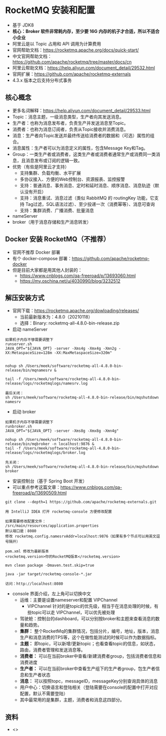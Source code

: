 # RocketMQ 安装和配置

- 基于 JDK8
- **核心：Broker 软件非常耗内存，至少要 16G 内存的机子才合适，所以不适合小企业**
- 阿里云是以 Topic 占用和 API 调用为计算费用
- 官网帮助文档：<https://rocketmq.apache.org/docs/quick-start/>
- 中文官网帮助文档：<https://github.com/apache/rocketmq/tree/master/docs/cn>
- 阿里云帮助文档：<https://help.aliyun.com/document_detail/29532.html>
- 官网扩展：<https://github.com/apache/rocketmq-externals>
- 4.3.x 版本之后支持分布式事务

## 核心概念

- 更多名词解释：<https://help.aliyun.com/document_detail/29533.html>
- Topic：消息主题，一级消息类型，生产者向其发送消息。
- 生产者：也称为消息发布者，负责生产并发送消息至Topic。
- 消费者：也称为消息订阅者，负责从Topic接收并消费消息。
- 消息：生产者向Topic发送并最终传送给消费者的数据和（可选）属性的组合。
- 消息属性：生产者可以为消息定义的属性，包含Message Key和Tag。
- Group：一类生产者或消费者，这类生产者或消费者通常生产或消费同一类消息，且消息发布或订阅的逻辑一致。
- 优势（有些是阿里云才支持）
    - 支持集群、负载均衡、水平扩展
    - 多协议接入、方便的Web控制台、资源报表、监控报警
    - 支持：普通消息、事务消息、定时和延时消息、顺序消息、消息轨迹（默认没有开启）
    - 支持：消息重试、消息过滤（类似 RabbitMQ 的 routingKey 功能，它支持 Tag过滤，SQL语法过滤）、至少投递一次（消费幂等）、消息可查询
    - 支持：集群消费、广播消费、批量消息
- nameServer
- broker（用于消息存储和生产消息转发）


## Docker 安装 RocketMQ（不推荐）

- 官网不推荐 Docker 部署
- 有个 docker-compose 部署：<https://github.com/apache/rocketmq-docker>
- 但是目前大家都是用其他人封装的：
    - <https://www.cnblogs.com/qa-freeroad/p/13693060.html>
    - <https://my.oschina.net/u/4030990/blog/3232512>

## 解压安装方式

- 官网下载：<https://rocketmq.apache.org/dowloading/releases/>
    - 当前最新版本为：4.8.0（20210118）
    - 选择：Binary: rocketmq-all-4.8.0-bin-release.zip
- 启动 nameServer

```
如果机子内存不够需要调整下
runserver.sh
JAVA_OPT="${JAVA_OPT} -server -Xms4g -Xmx4g -Xmn2g -XX:MetaspaceSize=128m -XX:MaxMetaspaceSize=320m"


nohup sh /Users/meek/software/rocketmq-all-4.8.0-bin-release/bin/mqnamesrv &

tail -f /Users/meek/software/rocketmq-all-4.8.0-bin-release/logs/rocketmqlogs/namesrv.log

最后关闭：
sh /Users/meek/software/rocketmq-all-4.8.0-bin-release/bin/mqshutdown namesrv
```

- 启动 broker

```
如果机子内存不够需要调整下
runbroker.sh
JAVA_OPT="${JAVA_OPT} -server -Xms8g -Xmx8g -Xmn4g"

nohup sh /Users/meek/software/rocketmq-all-4.8.0-bin-release/bin/mqbroker -n localhost:9876 &
tail -f /Users/meek/software/rocketmq-all-4.8.0-bin-release/logs/rocketmqlogs/broker.log 

先关闭：
sh /Users/meek/software/rocketmq-all-4.8.0-bin-release/bin/mqshutdown broker
```

- 安装控制台（基于 Spring Boot 开发）
- 可以重点参考这篇文章：<https://www.cnblogs.com/qa-freeroad/p/13690509.html>

```
git clone --depth=1 https://github.com/apache/rocketmq-externals.git

用 IntelliJ IDEA 打开 rocketmq-console 方便修改配置

如果需要修改配置文件：
/src/main/resources/application.properties
默认端口是：8080
修改 rocketmq.config.namesrvAddr=localhost:9876（如果有多个节点可以用英文逗号隔开）

pom.xml 修改为最新版本
<rocketmq.version>你的RocketMQ版本</rocketmq.version>

mvn clean package -Dmaven.test.skip=true

java -jar target/rocketmq-console-*.jar

访问：http://localhost:8080
```

- console 界面介绍，左上角可以切换中文
    - 运维：主要是设置nameserver和配置 VIPChannel
        - VIPChannel 针对的是topic的优先级，相当于在消息处理的时候，有些topic可以走 VIPChannel，可以优先被处理
    - 驾驶舱：控制台的dashboard，可以分别按broker和主题来查看消息的数量和趋势。
    - **集群：** 整个RocketMq的集群情况，包括分片，编号，地址，版本，消息生产和消息消费的TPS等，这个在做性能测试的时候可以作为数据指标。
    - **主题：** 即topic，可以新增/更新topic；也看查看topic的信息，如状态，路由，消费者管理和发送消息等。
    - **消费者：** 可以在当前broker中查看/新建消费者group，包括消费者信息和消费进度
    - **生产者：** 可以在当前broker中查看生产组下的生产者group，包生产者信息和生产者状态
    - **消息：** 可以按照topc，messageID，messageKey分别查询具体的消息
    - 用户中心：切换语言和登陆相关（登陆需要在console的配置中打开对应配置，默认不需要登陆）
    - 其中最常用的是集群，主题，消费者和消息这四部分。 


## 资料

- <>





